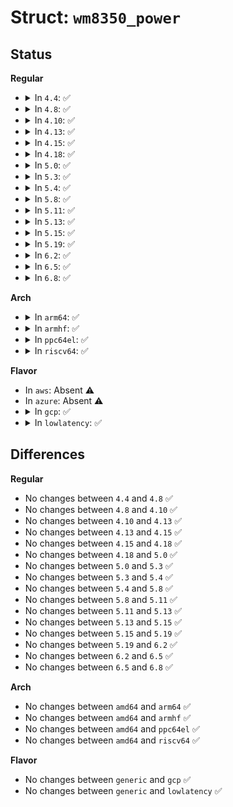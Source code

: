 # Struct: <code>wm8350_power</code>

## Status
<b>Regular</b>
<ul>
<li>
<details>
<summary>In <code>4.4</code>: ✅</summary>

```c
struct wm8350_power {
    struct platform_device *pdev;
    struct power_supply *battery;
    struct power_supply *usb;
    struct power_supply *ac;
    struct wm8350_charger_policy *policy;
    int rev_g_coeff;
};
```
</details>
</li>
<li>
<details>
<summary>In <code>4.8</code>: ✅</summary>

```c
struct wm8350_power {
    struct platform_device *pdev;
    struct power_supply *battery;
    struct power_supply *usb;
    struct power_supply *ac;
    struct wm8350_charger_policy *policy;
    int rev_g_coeff;
};
```
</details>
</li>
<li>
<details>
<summary>In <code>4.10</code>: ✅</summary>

```c
struct wm8350_power {
    struct platform_device *pdev;
    struct power_supply *battery;
    struct power_supply *usb;
    struct power_supply *ac;
    struct wm8350_charger_policy *policy;
    int rev_g_coeff;
};
```
</details>
</li>
<li>
<details>
<summary>In <code>4.13</code>: ✅</summary>

```c
struct wm8350_power {
    struct platform_device *pdev;
    struct power_supply *battery;
    struct power_supply *usb;
    struct power_supply *ac;
    struct wm8350_charger_policy *policy;
    int rev_g_coeff;
};
```
</details>
</li>
<li>
<details>
<summary>In <code>4.15</code>: ✅</summary>

```c
struct wm8350_power {
    struct platform_device *pdev;
    struct power_supply *battery;
    struct power_supply *usb;
    struct power_supply *ac;
    struct wm8350_charger_policy *policy;
    int rev_g_coeff;
};
```
</details>
</li>
<li>
<details>
<summary>In <code>4.18</code>: ✅</summary>

```c
struct wm8350_power {
    struct platform_device *pdev;
    struct power_supply *battery;
    struct power_supply *usb;
    struct power_supply *ac;
    struct wm8350_charger_policy *policy;
    int rev_g_coeff;
};
```
</details>
</li>
<li>
<details>
<summary>In <code>5.0</code>: ✅</summary>

```c
struct wm8350_power {
    struct platform_device *pdev;
    struct power_supply *battery;
    struct power_supply *usb;
    struct power_supply *ac;
    struct wm8350_charger_policy *policy;
    int rev_g_coeff;
};
```
</details>
</li>
<li>
<details>
<summary>In <code>5.3</code>: ✅</summary>

```c
struct wm8350_power {
    struct platform_device *pdev;
    struct power_supply *battery;
    struct power_supply *usb;
    struct power_supply *ac;
    struct wm8350_charger_policy *policy;
    int rev_g_coeff;
};
```
</details>
</li>
<li>
<details>
<summary>In <code>5.4</code>: ✅</summary>

```c
struct wm8350_power {
    struct platform_device *pdev;
    struct power_supply *battery;
    struct power_supply *usb;
    struct power_supply *ac;
    struct wm8350_charger_policy *policy;
    int rev_g_coeff;
};
```
</details>
</li>
<li>
<details>
<summary>In <code>5.8</code>: ✅</summary>

```c
struct wm8350_power {
    struct platform_device *pdev;
    struct power_supply *battery;
    struct power_supply *usb;
    struct power_supply *ac;
    struct wm8350_charger_policy *policy;
    int rev_g_coeff;
};
```
</details>
</li>
<li>
<details>
<summary>In <code>5.11</code>: ✅</summary>

```c
struct wm8350_power {
    struct platform_device *pdev;
    struct power_supply *battery;
    struct power_supply *usb;
    struct power_supply *ac;
    struct wm8350_charger_policy *policy;
    int rev_g_coeff;
};
```
</details>
</li>
<li>
<details>
<summary>In <code>5.13</code>: ✅</summary>

```c
struct wm8350_power {
    struct platform_device *pdev;
    struct power_supply *battery;
    struct power_supply *usb;
    struct power_supply *ac;
    struct wm8350_charger_policy *policy;
    int rev_g_coeff;
};
```
</details>
</li>
<li>
<details>
<summary>In <code>5.15</code>: ✅</summary>

```c
struct wm8350_power {
    struct platform_device *pdev;
    struct power_supply *battery;
    struct power_supply *usb;
    struct power_supply *ac;
    struct wm8350_charger_policy *policy;
    int rev_g_coeff;
};
```
</details>
</li>
<li>
<details>
<summary>In <code>5.19</code>: ✅</summary>

```c
struct wm8350_power {
    struct platform_device *pdev;
    struct power_supply *battery;
    struct power_supply *usb;
    struct power_supply *ac;
    struct wm8350_charger_policy *policy;
    int rev_g_coeff;
};
```
</details>
</li>
<li>
<details>
<summary>In <code>6.2</code>: ✅</summary>

```c
struct wm8350_power {
    struct platform_device *pdev;
    struct power_supply *battery;
    struct power_supply *usb;
    struct power_supply *ac;
    struct wm8350_charger_policy *policy;
    int rev_g_coeff;
};
```
</details>
</li>
<li>
<details>
<summary>In <code>6.5</code>: ✅</summary>

```c
struct wm8350_power {
    struct platform_device *pdev;
    struct power_supply *battery;
    struct power_supply *usb;
    struct power_supply *ac;
    struct wm8350_charger_policy *policy;
    int rev_g_coeff;
};
```
</details>
</li>
<li>
<details>
<summary>In <code>6.8</code>: ✅</summary>

```c
struct wm8350_power {
    struct platform_device *pdev;
    struct power_supply *battery;
    struct power_supply *usb;
    struct power_supply *ac;
    struct wm8350_charger_policy *policy;
    int rev_g_coeff;
};
```
</details>
</li>
</ul>
<b>Arch</b>
<ul>
<li>
<details>
<summary>In <code>arm64</code>: ✅</summary>

```c
struct wm8350_power {
    struct platform_device *pdev;
    struct power_supply *battery;
    struct power_supply *usb;
    struct power_supply *ac;
    struct wm8350_charger_policy *policy;
    int rev_g_coeff;
};
```
</details>
</li>
<li>
<details>
<summary>In <code>armhf</code>: ✅</summary>

```c
struct wm8350_power {
    struct platform_device *pdev;
    struct power_supply *battery;
    struct power_supply *usb;
    struct power_supply *ac;
    struct wm8350_charger_policy *policy;
    int rev_g_coeff;
};
```
</details>
</li>
<li>
<details>
<summary>In <code>ppc64el</code>: ✅</summary>

```c
struct wm8350_power {
    struct platform_device *pdev;
    struct power_supply *battery;
    struct power_supply *usb;
    struct power_supply *ac;
    struct wm8350_charger_policy *policy;
    int rev_g_coeff;
};
```
</details>
</li>
<li>
<details>
<summary>In <code>riscv64</code>: ✅</summary>

```c
struct wm8350_power {
    struct platform_device *pdev;
    struct power_supply *battery;
    struct power_supply *usb;
    struct power_supply *ac;
    struct wm8350_charger_policy *policy;
    int rev_g_coeff;
};
```
</details>
</li>
</ul>
<b>Flavor</b>
<ul>
<li>
In <code>aws</code>: Absent ⚠️
</li>
<li>
In <code>azure</code>: Absent ⚠️
</li>
<li>
<details>
<summary>In <code>gcp</code>: ✅</summary>

```c
struct wm8350_power {
    struct platform_device *pdev;
    struct power_supply *battery;
    struct power_supply *usb;
    struct power_supply *ac;
    struct wm8350_charger_policy *policy;
    int rev_g_coeff;
};
```
</details>
</li>
<li>
<details>
<summary>In <code>lowlatency</code>: ✅</summary>

```c
struct wm8350_power {
    struct platform_device *pdev;
    struct power_supply *battery;
    struct power_supply *usb;
    struct power_supply *ac;
    struct wm8350_charger_policy *policy;
    int rev_g_coeff;
};
```
</details>
</li>
</ul>

## Differences
<b>Regular</b>
<ul>
<li>
No changes between <code>4.4</code> and <code>4.8</code> ✅
</li>
<li>
No changes between <code>4.8</code> and <code>4.10</code> ✅
</li>
<li>
No changes between <code>4.10</code> and <code>4.13</code> ✅
</li>
<li>
No changes between <code>4.13</code> and <code>4.15</code> ✅
</li>
<li>
No changes between <code>4.15</code> and <code>4.18</code> ✅
</li>
<li>
No changes between <code>4.18</code> and <code>5.0</code> ✅
</li>
<li>
No changes between <code>5.0</code> and <code>5.3</code> ✅
</li>
<li>
No changes between <code>5.3</code> and <code>5.4</code> ✅
</li>
<li>
No changes between <code>5.4</code> and <code>5.8</code> ✅
</li>
<li>
No changes between <code>5.8</code> and <code>5.11</code> ✅
</li>
<li>
No changes between <code>5.11</code> and <code>5.13</code> ✅
</li>
<li>
No changes between <code>5.13</code> and <code>5.15</code> ✅
</li>
<li>
No changes between <code>5.15</code> and <code>5.19</code> ✅
</li>
<li>
No changes between <code>5.19</code> and <code>6.2</code> ✅
</li>
<li>
No changes between <code>6.2</code> and <code>6.5</code> ✅
</li>
<li>
No changes between <code>6.5</code> and <code>6.8</code> ✅
</li>
</ul>
<b>Arch</b>
<ul>
<li>
No changes between <code>amd64</code> and <code>arm64</code> ✅
</li>
<li>
No changes between <code>amd64</code> and <code>armhf</code> ✅
</li>
<li>
No changes between <code>amd64</code> and <code>ppc64el</code> ✅
</li>
<li>
No changes between <code>amd64</code> and <code>riscv64</code> ✅
</li>
</ul>
<b>Flavor</b>
<ul>
<li>
No changes between <code>generic</code> and <code>gcp</code> ✅
</li>
<li>
No changes between <code>generic</code> and <code>lowlatency</code> ✅
</li>
</ul>
